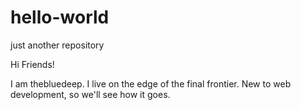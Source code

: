 # hello-world
just another repository

Hi Friends!

I am thebluedeep. I live on the edge of the final frontier.  New to web development, so we'll see how it goes.
